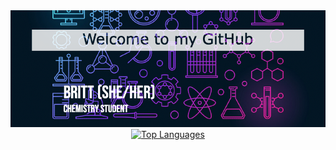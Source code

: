 <div align="center">
  <img src="https://github.com/britthubs/britthubs/blob/0871251c3735c2679520734e10a6750194538e17/welcome.png">
  <a href="https://github.com/anuraghazra/github-readme-stats">
  <img src="https://github-readme-stats.vercel.app/api/top-langs/?username=britthubs" alt="Top Languages" />
</a>

</div>
